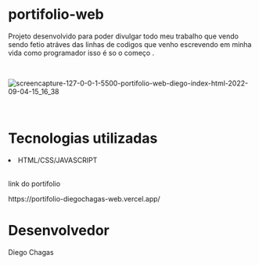 # portifolio-web


Projeto desenvolvido para poder divulgar todo meu trabalho que vendo sendo fetio atráves das linhas de codigos que venho escrevendo em minha vida como programador isso é so o começo .

</br>

![screencapture-127-0-0-1-5500-portifolio-web-diego-index-html-2022-09-04-15_16_38](https://user-images.githubusercontent.com/81427079/188327850-8f99751b-62cc-4f15-afcc-ce89824f8841.png)

</br>

# Tecnologias utilizadas

<li>HTML/CSS/JAVASCRIPT</li>
</br>

<p>link do portifolio</p>
https://portifolio-diegochagas-web.vercel.app/

</br>

# Desenvolvedor 

Diego Chagas
